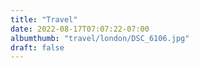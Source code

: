 ```yaml
---
title: "Travel"
date: 2022-08-17T07:07:22-07:00
albumthumb: "travel/london/DSC_6106.jpg"
draft: false
---
```


